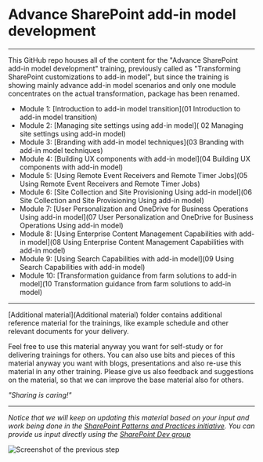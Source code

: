 # Advance SharePoint add-in model development #

----------

This GitHub repo houses all of the content for the "Advance SharePoint add-in model development" training, previously called as "Transforming SharePoint customizations to add-in model", but since the training is showing mainly advance add-in model scenarios and only one module concentrates on the actual transformation, package has been renamed.

- Module 1: [Introduction to add-in model transition](01 Introduction to add-in model transition)
- Module 2: [Managing site settings using add-in model](   02 Managing site settings using add-in model)
- Module 3: [Branding with add-in model techniques](03 Branding with add-in model techniques)
- Module 4: [Building UX components with add-in model](04 Building UX components with add-in model)
- Module 5: [Using Remote Event Receivers and Remote Timer Jobs](05 Using Remote Event Receivers and Remote Timer Jobs)
- Module 6: [Site Collection and Site Provisioning Using add-in model](06 Site Collection and Site Provisioning Using add-in model)
- Module 7: [User Personalization and OneDrive for Business Operations Using add-in model](07 User Personalization and OneDrive for Business Operations Using add-in model)
- Module 8: [Using Enterprise Content Management Capabilities with add-in model](08 Using Enterprise Content Management Capabilities with add-in model)
- Module 9: [Using Search Capabilities with add-in model](09 Using Search Capabilities with add-in model)
- Module 10: [Transformation guidance from farm solutions to add-in model](10 Transformation guidance from farm solutions to add-in model)

----------

[Additional material](Additional material) folder contains additional reference material for the trainings, like example schedule and other relevant documents for your delivery. 


Feel free to use this material anyway you want for self-study or for delivering trainings for others. You can also use bits and pieces of this material anyway you want with blogs, presentations and also re-use this material in any other training. Please give us also feedback and suggestions on the material, so that we can improve the base material also for others. 

*"Sharing is caring!"*

----------

*Notice that we will keep on updating this material based on your input and work being done in the [SharePoint Patterns and Practices initiative](http://aka.ms/sppnp). You can provide us input directly using the [SharePoint Dev group](http://aka.ms/sppnp-community)*

![Screenshot of the previous step](https://camo.githubusercontent.com/a732087ed949b0f2f84f5f02b8c79f1a9dd96f65/687474703a2f2f692e696d6775722e636f6d2f6c3031686876452e706e67)